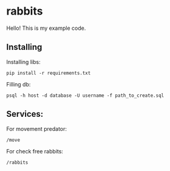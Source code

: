 # rabbits
Hello! This is my example code.

## Installing
Installing libs:
```
pip install -r requirements.txt
```

Filling db:

```
psql -h host -d database -U username -f path_to_create.sql
```

## Services:
For movement predator:
```
/move
```
For check free rabbits:
```
/rabbits
```